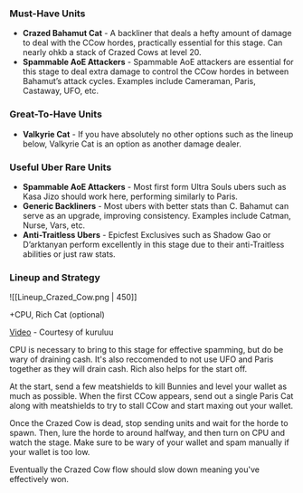 ### Must-Have Units
- **Crazed Bahamut Cat** - A backliner that deals a hefty amount of damage to deal with the CCow hordes, practically essential for this stage. Can nearly ohkb a stack of Crazed Cows at level 20.
- **Spammable AoE Attackers** - Spammable AoE attackers are essential for this stage to deal extra damage to control the CCow hordes in between Bahamut’s attack cycles. Examples include Cameraman, Paris, Castaway, UFO, etc.
 
### Great-To-Have Units
- **Valkyrie Cat** - If you have absolutely no other options such as the lineup below, Valkyrie Cat is an option as another damage dealer.

### Useful Uber Rare Units
- **Spammable AoE Attackers** - Most first form Ultra Souls ubers such as Kasa Jizo should work here, performing similarly to Paris. 
- **Generic Backliners** - Most ubers with better stats than C. Bahamut can serve as an upgrade, improving consistency. Examples include Catman, Nurse, Vars, etc.
- **Anti-Traitless Ubers** - Epicfest Exclusives such as Shadow Gao or D’arktanyan perform excellently in this stage due to their anti-Traitless abilities or just raw stats.

### Lineup and Strategy

![[Lineup_Crazed_Cow.png | 450]]

+CPU, Rich Cat (optional)

[Video](https://www.youtube.com/watch?v=1H0TpD3-OL0) - Courtesy of kuruluu

CPU is necessary to bring to this stage for effective spamming, but do be wary of draining cash. It's also reccomended to not use UFO and Paris together as they will drain cash. Rich also helps for the start off. 

At the start, send a few meatshields to kill Bunnies and level your wallet as much as possible. When the first CCow appears, send out a single Paris Cat along with meatshields to try to stall CCow and start maxing out your wallet.

Once the Crazed Cow is dead, stop sending units and wait for the horde to spawn. Then, lure the horde to around halfway, and then turn on CPU and watch the stage. Make sure to be wary of your wallet and spam manually if your wallet is too low.

Eventually the Crazed Cow flow should slow down meaning you've effectively won.